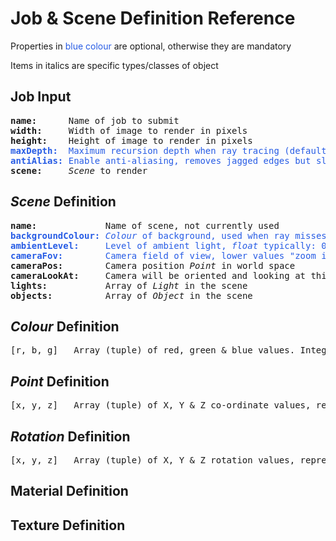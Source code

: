 # Job & Scene Definition Reference

Properties in <span style="color:#275ce5">blue colour</span> are optional, otherwise they are mandatory

Items in italics are specific types/classes of object

## Job Input

<pre>
<b>name:</b>      Name of job to submit
<b>width:</b>     Width of image to render in pixels
<b>height:</b>    Height of image to render in pixels
<span style="color:#275ce5"><b>maxDepth:</b>  Maximum recursion depth when ray tracing (default: 4)</span>
<span style="color:#275ce5"><b>antiAlias:</b> Enable anti-aliasing, removes jagged edges but slower (default: false)</span>
<b>scene:</b>     <i>Scene</i> to render
</pre>

## <i>Scene</i> Definition
<pre>
<b>name:</b>             Name of scene, not currently used
<span style="color:#275ce5"><b>backgroundColour:</b> <i>Colour</i> of background, used when ray misses all objects</span>
<span style="color:#275ce5"><b>ambientLevel:</b>     Level of ambient light, <i>float</i> typically: 0.0 ~ 0.3 (default: 0.1)</span>
<span style="color:#275ce5"><b>cameraFov:</b>        Camera field of view, lower values "zoom in" (default: 30)</span>
<b>cameraPos:</b>        Camera position <i>Point</i> in world space
<b>cameraLookAt:</b>     Camera will be oriented and looking at this <i>Point</i> in world space
<b>lights:</b>           Array of <i>Light</i> in the scene
<b>objects:</b>          Array of <i>Object</i> in the scene
</pre>

## <i>Colour</i> Definition
<pre>
[r, b, g]   Array (tuple) of red, green & blue values. Integers in the range 0 ~ 255
</pre>

## <i>Point</i> Definition
<pre>
[x, y, z]   Array (tuple) of X, Y & Z co-ordinate values, representing a point in world space.
</pre>

## <i>Rotation</i> Definition
<pre>
[x, y, z]   Array (tuple) of X, Y & Z rotation values, representing a rotation in 3D space around each axis. Values are in degrees.
</pre>

## Material Definition

## Texture Definition 


